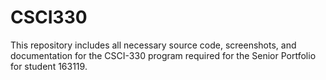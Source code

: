 # CSCI330
This repository includes all necessary source code, screenshots, and documentation for the CSCI-330 program required for the Senior Portfolio for student 163119.
